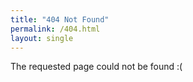 ```yaml
---
title: "404 Not Found"
permalink: /404.html
layout: single
---
```


The requested page could not be found :(
